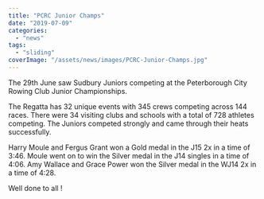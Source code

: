 ```yaml
---
title: "PCRC Junior Champs"
date: "2019-07-09"
categories: 
  - "news"
tags: 
  - "sliding"
coverImage: "/assets/news/images/PCRC-Junior-Champs.jpg"
---
```


The 29th June saw Sudbury Juniors competing at the Peterborough City Rowing Club Junior Championships.

The Regatta has 32 unique events with 345 crews competing across 144 races. There were 34 visiting clubs and schools with a total of 728 athletes competing. The Juniors competed strongly and came through their heats successfully.

Harry Moule and Fergus Grant won a Gold medal in the J15 2x in a time of 3:46. Moule went on to win the Silver medal in the J14 singles in a time of 4:06. Amy Wallace and Grace Power won the Silver medal in the WJ14 2x in a time of 4:28.

Well done to all !

